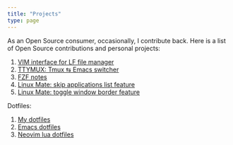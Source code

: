 ```yaml
---
title: "Projects"
type: page
---
```


As an Open Source consumer, occasionally, I contribute back. Here is a list of Open Source contributions and personal projects:

1. [VIM interface for LF file manager](https://github.com/elijahdanko/lf.vim)
2. [TTYMUX: Tmux ⇆ Emacs switcher](https://github.com/elijahdanko/ttymux.el)
3. [FZF notes](https://github.com/elijahdanko/fzf-notes)
4. [Linux Mate: skip applications list feature](https://github.com/mate-desktop/marco/commit/238373d)
5.  [Linux Mate: toggle window border feature](https://github.com/mate-desktop/marco/commit/9a4b1e0)

Dotfiles:

1. [My dotfiles](https://github.com/elijahdanko/dotfiles)
2. [Emacs dotfiles](https://github.com/elijahdanko/dot-emacs)
3. [Neovim lua dotfiles](https://github.com/elijahdanko/dot-nvim)

